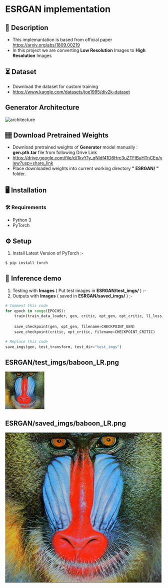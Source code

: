 # ESRGAN implementation
## 📝 Description
- This implemantation is based from official paper https://arxiv.org/abs/1809.00219
- In this project we are converting **Low Resolution** Images to **High Resolution** Images

## ⏳ Dataset
- Download the dataset for custom training
- https://www.kaggle.com/datasets/joe1995/div2k-dataset

## Generator Architecture
![architecture](https://esrgan.readthedocs.io/en/latest/_images/architecture.png)

## 🏽‍ Download Pretrained Weights 
- Download pretrained weights of **Generator** model manually : **gen.pth.tar** file from following Drive Link
- https://drive.google.com/file/d/1kvY1y_qNldf41D6Hrc3uZTFlBuHTnCEp/view?usp=share_link
- Place downloaded weights into current working directory **" ESRGAN/ "** folder.   

## :desktop_computer:	Installation

### :hammer_and_wrench: Requirements
* Python 3
* PyTorch

## :gear: Setup
1. Install Latest Version of PyTorch :-
```bash
$ pip install torch

```
## 🎯 Inference demo
1. Testing with **Images** ( Put test images in **ESRGAN/test_imgs/** )  :-
2. Outputs with **Images** ( saved in **ESRGAN/saved_imgs/** )  :-

```python
# Comment this code
for epoch in range(EPOCHS):
    train(train_data_loader, gen, critic, opt_gen, opt_critic, l1_loss, vgg_loss, gen_scaler, critic_scaler, epoch)

    save_checkpoint(gen, opt_gen, filename=CHECKPOINT_GEN)
    save_checkpoint(critic, opt_critic, filename=CHECKPOINT_CRITIC)
```

```python
# Replace this code
save_imgs(gen, test_transform, test_dir="test_imgs")
```

## ESRGAN/test_imgs/baboon_LR.png
![test img baboon_LR](https://github.com/ShaikAnsarBasha/ComputerVision/blob/main/ESRGAN/test_imgs/baboon_LR.png)
## ESRGAN/saved_imgs/baboon_LR.png
![test img baboon_LR](https://github.com/ShaikAnsarBasha/ComputerVision/blob/main/ESRGAN/saved_imgs/baboon_LR.png)
